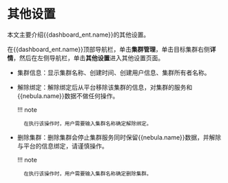 # 其他设置

本文主要介绍{{dashboard_ent.name}}的其他设置。

在{{dashboard_ent.name}}顶部导航栏，单击**集群管理**，单击目标集群右侧**详情**，然后在左侧导航栏，单击**其他设置**进入其他设置页面。

- 集群信息：显示集群名称、创建时间、创建用户信息、集群所有者名称。

- 解除绑定：解除绑定后从平台移除该集群的信息，对集群的服务和{{nebula.name}}数据不做任何操作。

  !!! note

        在执行该操作时，用户需要输入集群名称确定解除绑定。


- 删除集群：删除集群会停止集群服务同时保留{{nebula.name}}数据，并解除与平台的信息绑定，请谨慎操作。

  !!! note

        在执行该操作时，用户需要输入集群名称确定删除集群。


